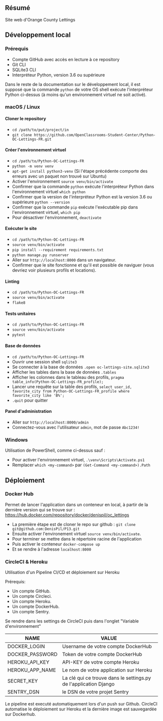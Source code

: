 ## Résumé

Site web d'Orange County Lettings

## Développement local

### Prérequis

- Compte GitHub avec accès en lecture à ce repository
- Git CLI
- SQLite3 CLI
- Interpréteur Python, version 3.6 ou supérieure

Dans le reste de la documentation sur le développement local, il est supposé que la commande `python` de votre OS shell exécute l'interpréteur Python ci-dessus (à moins qu'un environnement virtuel ne soit activé).

### macOS / Linux

#### Cloner le repository

- `cd /path/to/put/project/in`
- `git clone https://github.com/OpenClassrooms-Student-Center/Python-OC-Lettings-FR.git`

#### Créer l'environnement virtuel

- `cd /path/to/Python-OC-Lettings-FR`
- `python -m venv venv`
- `apt-get install python3-venv` (Si l'étape précédente comporte des erreurs avec un paquet non trouvé sur Ubuntu)
- Activer l'environnement `source venv/bin/activate`
- Confirmer que la commande `python` exécute l'interpréteur Python dans l'environnement virtuel
`which python`
- Confirmer que la version de l'interpréteur Python est la version 3.6 ou supérieure `python --version`
- Confirmer que la commande `pip` exécute l'exécutable pip dans l'environnement virtuel, `which pip`
- Pour désactiver l'environnement, `deactivate`

#### Exécuter le site

- `cd /path/to/Python-OC-Lettings-FR`
- `source venv/bin/activate`
- `pip install --requirement requirements.txt`
- `python manage.py runserver`
- Aller sur `http://localhost:8000` dans un navigateur.
- Confirmer que le site fonctionne et qu'il est possible de naviguer (vous devriez voir plusieurs profils et locations).

#### Linting

- `cd /path/to/Python-OC-Lettings-FR`
- `source venv/bin/activate`
- `flake8`

#### Tests unitaires

- `cd /path/to/Python-OC-Lettings-FR`
- `source venv/bin/activate`
- `pytest`

#### Base de données

- `cd /path/to/Python-OC-Lettings-FR`
- Ouvrir une session shell `sqlite3`
- Se connecter à la base de données `.open oc-lettings-site.sqlite3`
- Afficher les tables dans la base de données `.tables`
- Afficher les colonnes dans le tableau des profils, `pragma table_info(Python-OC-Lettings-FR_profile);`
- Lancer une requête sur la table des profils, `select user_id, favorite_city from
  Python-OC-Lettings-FR_profile where favorite_city like 'B%';`
- `.quit` pour quitter

#### Panel d'administration

- Aller sur `http://localhost:8000/admin`
- Connectez-vous avec l'utilisateur `admin`, mot de passe `Abc1234!`

### Windows

Utilisation de PowerShell, comme ci-dessus sauf :

- Pour activer l'environnement virtuel, `.\venv\Scripts\Activate.ps1` 
- Remplacer `which <my-command>` par `(Get-Command <my-command>).Path`


## Déploiement

### Docker Hub

Permet de lancer l'application dans un conteneur en local, à partir de la dernière version qui se trouve sur : https://hub.docker.com/repository/docker/denispil/oc_lettings

- La première étape est de cloner le repo sur github : `git clone git@github.com:DenisPil/P13.git`
- Ensuite activer l'environement virtuel `source venv/bin/activate`.
- Pour terminer se mettre dans le répertoire racine de l'application
- Puis activer le conteneur `docker-compose up`
- Et se rendre à l'adresse `localhost:8000`

### CircleCI & Heroku

Utilisation d'un Pipeline CI/CD et déploiement sur Heroku

Prérequis:
- Un compte GitHub.
- Un compte Circleci.
- Un compte Heroku.
- Un compte DockerHub.
- Un compte Sentry.

Se rendre dans les settings de CircleCI puis dans l'onglet "Variable d'environnement"

| NAME | VALUE | 
| ------|-----|
| DOCKER_LOGIN | Username de votre compte DockerHub|
| DOCKER_PASSWORD | Token de votre compte DockerHub|
| HEROKU_API_KEY | API-KEY de votre compte Heroku|
| HEROKU_APP_NAME | Le nom de votre application sur Heroku|
| SECRET_KEY | La clé qui ce trouve dans le settings.py de l'application Django|
| SENTRY_DSN | le DSN de votre projet Sentry|

Le pipeline est executé automatiquement lors d'un push sur Github.
CircleCI automatise le déploiement sur Heroku et la dernière image est sauvegardée sur Dockerhub.